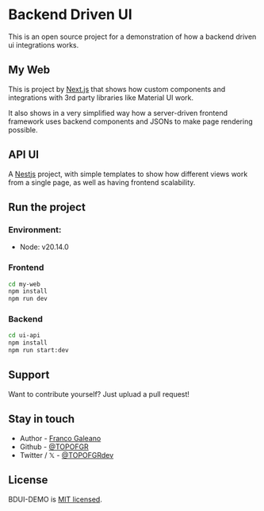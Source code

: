 # Backend Driven UI

This is an open source project for a demonstration of how a backend driven ui integrations works.


## My Web

This is project by [Next.js](https://nextjs.org/) that shows how custom components and integrations with 3rd party libraries like Material UI work.

It also shows in a very simplified way how a server-driven frontend framework uses backend components and JSONs to make page rendering possible.

## API UI

A [Nestjs](https://docs.nestjs.com/) project, with simple templates to show how different views work from a single page, as well as having frontend scalability.


## Run the project

### Environment:
- Node: v20.14.0

### Frontend

```bash
cd my-web
npm install
npm run dev
```


### Backend

```bash
cd ui-api
npm install
npm run start:dev
```


## Support
Want to contribute yourself? Just upluad a pull request!

## Stay in touch

- Author - [Franco Galeano](https://www.linkedin.com/in/franco-galeano-609171161/)
- Github - [@TOPOFGR](https://github.com/TOPOFGR)
- Twitter / 𝕏 - [@TOPOFGRdev](https://x.com/TOPOFGRdev)


## License

BDUI-DEMO is [MIT licensed](LICENSE).